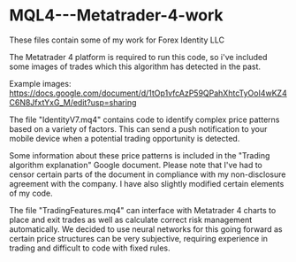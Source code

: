 # MQL4---Metatrader-4-work

These files contain some of my work for Forex Identity LLC

The Metatrader 4 platform is required to run this code, so i've included some images of trades which this algorithm has detected in the past.

Example images: https://docs.google.com/document/d/1tOp1vfcAzP59QPahXhtcTyOoI4wKZ4C6N8JfxtYxG_M/edit?usp=sharing

The file "IdentityV7.mq4" contains code to identify complex price patterns based on a variety of factors.
This can send a push notification to your mobile device when a potential trading opportunity is detected.

Some information about these price patterns is included in the "Trading algorithm explanation" Google document. 
Please note that I've had to censor certain parts of the document in compliance with my non-disclosure agreement with the company. I have also slightly modified certain elements of my code.

The file "TradingFeatures.mq4" can interface with Metatrader 4 charts to place and exit trades as well as calculate correct risk management automatically.
We decided to use neural networks for this going forward as certain price structures can be very subjective, requiring experience in trading and difficult to code with fixed rules.
